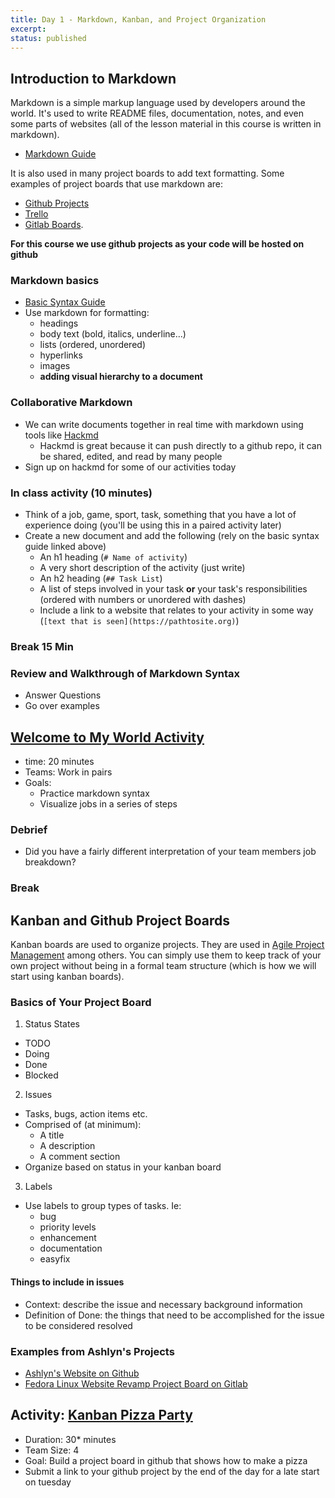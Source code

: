 ```yaml
---
title: Day 1 - Markdown, Kanban, and Project Organization
excerpt: 
status: published
---
```


## Introduction to Markdown

Markdown is a simple markup language used by developers around the world. It's used to write README files, documentation, notes, and even some parts of websites (all of the lesson material in this course is written in markdown).

- [Markdown Guide](https://www.markdownguide.org/)

It is also used in many project boards to add text formatting. Some examples of project boards that use markdown are: 
- [Github Projects](https://docs.github.com/en/issues/planning-and-tracking-with-projects/learning-about-projects/about-projects)
- [Trello](https://trello.com)
- [Gitlab Boards](https://docs.gitlab.com/ee/user/project/issue_board.html). 

**For this course we use github projects as your code will be hosted on github**

### Markdown basics
- [Basic Syntax Guide](https://www.markdownguide.org/basic-syntax/)
- Use markdown for formatting:
  - headings
  - body text (bold, italics, underline...)
  - lists (ordered, unordered)
  - hyperlinks
  - images
  - **adding visual hierarchy to a document**

### Collaborative Markdown
- We can write documents together in real time with markdown using tools like [Hackmd](https://hackmd.io) 
  - Hackmd is great because it can push directly to a github repo, it can be shared, edited, and read by many people
- Sign up on hackmd for some of our activities today
### In class activity (10 minutes)
- Think of a job, game, sport, task, something that you have a lot of experience doing (you'll be using this in a paired activity later)
- Create a new document and add the following (rely on the basic syntax guide linked above)
  - An h1 heading (`# Name of activity`)
  - A very short description of the activity (just write)
  - An h2 heading (`## Task List`)
  - A list of steps involved in your task **or** your task's responsibilities (ordered with numbers or unordered with dashes)
  - Include a link to a website that relates to your activity in some way (`[text that is seen](https://pathtosite.org)`)

### Break 15 Min

### Review and Walkthrough of Markdown Syntax
- Answer Questions
- Go over examples

## [Welcome to My World Activity](https://gist.github.com/lilyx13/2a352a7516c9ce8cb6addb1afec15217)
- time: 20 minutes
- Teams: Work in pairs
- Goals:
  - Practice markdown syntax
  - Visualize jobs in a series of steps

### Debrief
- Did you have a fairly different interpretation of your team members job breakdown?

### Break

## Kanban and Github Project Boards

Kanban boards are used to organize projects. They are used in [Agile Project Management](https://project-management.com/agile-project-management/) among others. You can simply use them to keep track of your own project without being in a formal team structure (which is how we will start using kanban boards).

### Basics of Your Project Board
1. Status States
  - TODO 
  - Doing
  - Done
  - Blocked
2. Issues
  - Tasks, bugs, action items etc.
  - Comprised of (at minimum):
    - A title
    - A description
    - A comment section
  - Organize based on status in your kanban board
3. Labels
  - Use labels to group types of tasks. Ie:
    - bug
    - priority levels
    - enhancement
    - documentation
    - easyfix

#### Things to include in issues
- Context: describe the issue and necessary background information
- Definition of Done: the things that need to be accomplished for the issue to be considered resolved

### Examples from Ashlyn's Projects
- [Ashlyn's Website on Github](https://github.com/users/lilyx13/projects/2)
- [Fedora Linux Website Revamp Project Board on Gitlab](https://gitlab.com/groups/fedora/websites-apps/fedora-websites/-/boards/4623394)

## Activity: [Kanban Pizza Party](https://gist.github.com/lilyx13/87b993df6d5127bb91d9d946991a36f6)
- Duration: 30* minutes
- Team Size: 4
- Goal: Build a project board in github that shows how to make a pizza
- Submit a link to your github project by the end of the day for a late start on tuesday